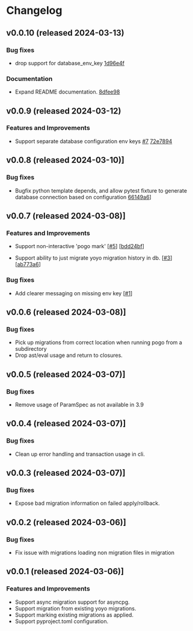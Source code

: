 # Changelog

## v0.0.10 (released 2024-03-13)

### Bug fixes

- drop support for database_env_key [1d96e4f](https://github.com/NRWLDev/pogo-migrate/commit/1d96e4fcca822164f47ae65f5351d09054036c86)

### Documentation

- Expand README documentation. [8dfee98](https://github.com/NRWLDev/pogo-migrate/commit/8dfee9861ddde2837007b70f006d5676a419b7a2)

## v0.0.9 (released 2024-03-12)

### Features and Improvements

- Support separate database configuration env keys [#7](https://github.com/NRWLDev/pogo-migrate/issues/7) [72e7894](https://github.com/NRWLDev/pogo-migrate/commit/72e7894e9adfea024c53045fa2162c1d0d46016a)

## v0.0.8 (released 2024-03-10)]

### Bug fixes

- Bugfix python template depends, and allow pytest fixture to generate database connection based on configuration [66149a6](https://github.com/NRWLDev/pogo-migrate/commit/66149a62f46833fe6d22fde00b579d580ba2266c)]

## v0.0.7 (released 2024-03-08)]

### Features and Improvements

- Support non-interactive 'pogo mark' [[#5](https://github.com/NRWLDev/pogo-migrate/issues/5)] [[bdd24bf](https://github.com/NRWLDev/pogo-migrate/commit/bdd24bf72e85aa25f2aad7c9f7d87b66f9bf0663)]

- Support ability to just migrate yoyo migration history in db. [[#3](https://github.com/NRWLDev/pogo-migrate/issues/3)] [[ab773a6](https://github.com/NRWLDev/pogo-migrate/commit/ab773a6d4d314408af7797fd5d537759cfc171b7)]

### Bug fixes

- Add clearer messaging on missing env key [[#1](https://github.com/NRWLDev/pogo-migrate/issues/1)]

## v0.0.6 (released 2024-03-08)]

### Bug fixes

- Pick up migrations from correct location when running pogo from a subdirectory
- Drop ast/eval usage and return to closures.

## v0.0.5 (released 2024-03-07)]

### Bug fixes

- Remove usage of ParamSpec as not available in 3.9

## v0.0.4 (released 2024-03-07)]

### Bug fixes

- Clean up error handling and transaction usage in cli.

## v0.0.3 (released 2024-03-07)]

### Bug fixes

- Expose bad migration information on failed apply/rollback.

## v0.0.2 (released 2024-03-06)]

### Bug fixes

- Fix issue with migrations loading non migration files in migration

## v0.0.1 (released 2024-03-06)]

### Features and Improvements

- Support async migration support for asyncpg.
- Support migration from existing yoyo migrations.
- Support marking existing migrations as applied.
- Support pyproject.toml configuration.

